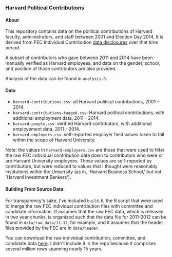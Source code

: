 ### Harvard Political Contributions

#### About

This repository contains data on the political contributions of Harvard faculty, administrators, and staff between 2001 and Election Day 2014. It is derived from FEC Individual Contribution [data disclosures](http://www.fec.gov/finance/disclosure/ftpdet.shtml) over that time period. 

A subset of contributors who gave between 2011 and 2014 have been manually verified as Harvard employees, and data on the gender, school, and position of those contributors are also provided. 

Analysis of the data can be found in ```analysis.R```.

#### Data

* ```harvard-contributions.csv```: all Harvard political contributions, 2001 - 2014. 
* ```harvard-contributions-tagged.csv```: Harvard political contributions, with additional employment data, 2011 - 2014. 
* ```harvard-people.csv```: verified Harvard contributors, with additional employement data, 2011 - 2014.  
* ```harvard-employers.csv```: self-reported employer field values taken to fall within the scope of Harvard University. 

Note: the values in ```harvard-employers.csv``` are those that were used to filter the raw FEC individual contribution data down to contributors who were or are Harvard University employees. These values are self-reported by contributors, but were reduced to values that I thought were reasonably institutions within the University (as in, 'Harvard Business School,' but not 'Harvard Investment Bankers'). 

#### Building From Source Data

For transparency's sake, I've included ```build.R```, the R script that were used to  merge the raw FEC individual contribution files with committee and candidate information. It assumes that the raw FEC data, which is released in two year chunks, is organized such that the data file for 2011-2012 can be found in ```data/raw_data/11-12```, for example, and it assumes that the header files provided by the FEC are in ```data/header```. 

You can download the raw individual contribution, committee, and candidate data [here](http://www.fec.gov/finance/disclosure/ftpdet.shtml). I didn't include it in the repo because it comprises several million rows spanning nearly 15 years.  
